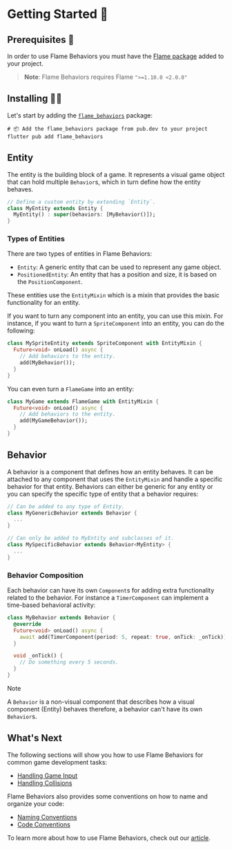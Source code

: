 # Getting Started 🚀


## Prerequisites 📝

In order to use Flame Behaviors you must have the [Flame package][flame_package_link] added to
your project.

> **Note**: Flame Behaviors requires Flame `">=1.10.0 <2.0.0"`


## Installing 🧑‍💻

Let's start by adding the [`flame_behaviors`][flame_behaviors_package_link] package:

```shell
# 📦 Add the flame_behaviors package from pub.dev to your project
flutter pub add flame_behaviors
```


## Entity

The entity is the building block of a game. It represents a visual game object that can hold
multiple `Behavior`s, which in turn define how the entity behaves.

```dart
// Define a custom entity by extending `Entity`.
class MyEntity extends Entity {
  MyEntity() : super(behaviors: [MyBehavior()]);
}
```


### Types of Entities

There are two types of entities in Flame Behaviors:

- `Entity`: A generic entity that can be used to represent any game object.
- `PositionedEntity`: An entity that has a position and size, it is based on the `PositionComponent`.

These entities use the `EntityMixin` which is a mixin that provides the basic functionality
for an entity.

If you want to turn any component into an entity, you can use this mixin. For instance, if you want
to turn a `SpriteComponent` into an entity, you can do the following:

```dart
class MySpriteEntity extends SpriteComponent with EntityMixin {
  Future<void> onLoad() async {
    // Add behaviors to the entity.
    add(MyBehavior());
  }
}
```

You can even turn a `FlameGame` into an entity:

```dart
class MyGame extends FlameGame with EntityMixin {
  Future<void> onLoad() async {
    // Add behaviors to the entity.
    add(MyGameBehavior());
  }
}
```


## Behavior

A behavior is a component that defines how an entity behaves. It can be attached to any component
that uses the `EntityMixin` and handle a specific behavior for that entity. Behaviors can either
be generic for any entity or you can specify the specific type of entity that a behavior requires:

```dart
// Can be added to any type of Entity.
class MyGenericBehavior extends Behavior {
  ...
}

// Can only be added to MyEntity and subclasses of it.
class MySpecificBehavior extends Behavior<MyEntity> {
  ...
}
```


### Behavior Composition

Each behavior can have its own `Component`s for adding extra functionality related to the behavior.
For instance a `TimerComponent` can implement a time-based behavioral activity:

```dart
class MyBehavior extends Behavior {
  @override
  Future<void> onLoad() async {
    await add(TimerComponent(period: 5, repeat: true, onTick: _onTick));
  }

  void _onTick() {
    // Do something every 5 seconds.
  }
}
```

> [!NOTE]
> A `Behavior` is a non-visual component that describes how a visual component (Entity)
> behaves therefore, a behavior can't have its own `Behavior`s.


## What's Next

The following sections will show you how to use Flame Behaviors for common game development tasks: 

- [Handling Game Input](event-behaviors.md)
- [Handling Collisions](collision-detection.md)

Flame Behaviors also provides some conventions on how to name and organize your code:

- [Naming Conventions](conventions/naming-conventions.md)
- [Code Conventions](conventions/coding-conventions.md)

To learn more about how to use Flame Behaviors, check out our [article][article_link].

[flame_package_link]: https://pub.dev/packages/flame
[flame_behaviors_package_link]: https://pub.dev/packages/flame_behaviors
[article_link]: https://verygood.ventures/blog/build-games-with-flame-behaviors
